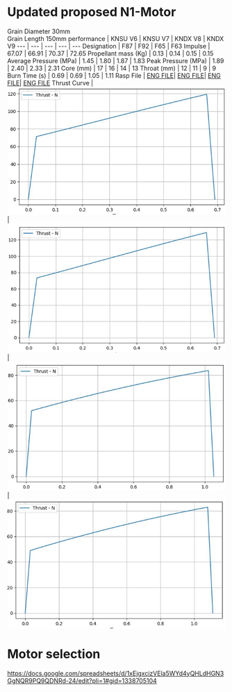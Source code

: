# Updated proposed N1-Motor
Grain Diameter 30mm \
Grain Length 150mm
performance | KNSU V6 | KNSU V7 | KNDX V8 | KNDX V9 
--- | --- | --- | --- | --- 
Designation | F87 | F92 | F65 | F63
Impulse | 67.07 | 66.91 | 70.37 | 72.65
Propellant mass (Kg) | 0.13 | 0.14 | 0.15 | 0.15
Average Pressure (MPa) | 1.45 | 1.80 | 1.87 | 1.83
Peak Pressure (MPa) | 1.89 | 2.40 | 2.33 | 2.31
Core (mm) | 17 | 16 | 14 | 13
Throat (mm) | 12 | 11 | 9 | 9
Burn Time (s) | 0.69 | 0.69 | 1.05 | 1.11
Rasp File | [ENG FILE](V6-KNSU/V6-KNSU.eng)| [ENG FILE](V7-KNSU/V7-KNSU.eng)| [ENG FILE](V8-KNDX/V8-KNDX.eng)| [ENG FILE](V8-KNDX/V8-KNDX.eng)
Thrust Curve | ![](V6-KNSU/V6-KNSU.JPG) | ![](V7-KNSU/V7-KNSU.JPG) | ![](V8-KNDX/V8-KNDX.JPG) | ![](V9-KNDX/v9-KNDX.JPG)

# Motor selection
https://docs.google.com/spreadsheets/d/1xEjgxcizVEla5WYd4yQHLdHGN3GgNQR9PQ9QDNRd-24/edit?pli=1#gid=1338705104
